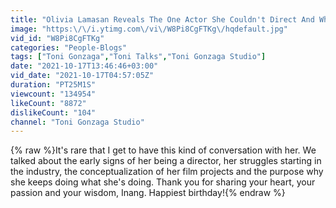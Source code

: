 ```yaml
---
title: "Olivia Lamasan Reveals The One Actor She Couldn't Direct And Why | Toni Talks"
image: "https:\/\/i.ytimg.com\/vi\/W8Pi8CgFTKg\/hqdefault.jpg"
vid_id: "W8Pi8CgFTKg"
categories: "People-Blogs"
tags: ["Toni Gonzaga","Toni Talks","Toni Gonzaga Studio"]
date: "2021-10-17T13:46:46+03:00"
vid_date: "2021-10-17T04:57:05Z"
duration: "PT25M1S"
viewcount: "134954"
likeCount: "8872"
dislikeCount: "104"
channel: "Toni Gonzaga Studio"
---
```

{% raw %}It's rare that I get to have this kind of conversation with her. We talked about the early signs of her being a director, her struggles starting in the industry, the conceptualization of her film projects and the purpose why she keeps doing what she's doing. Thank you for sharing your heart, your passion and your wisdom, Inang. Happiest birthday!{% endraw %}

